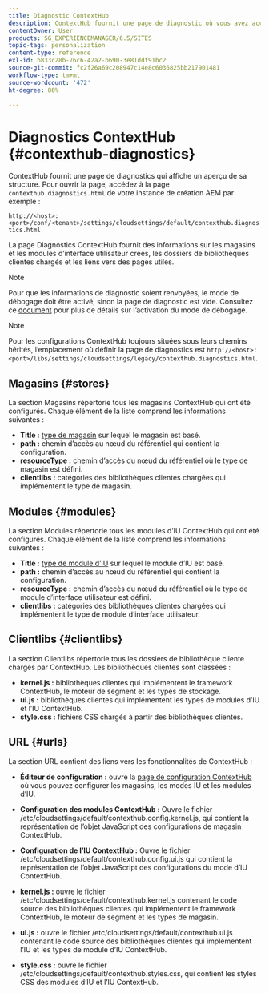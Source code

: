 ```yaml
---
title: Diagnostic ContextHub
description: ContextHub fournit une page de diagnostic où vous avez accès à une vue d’ensemble du framework ContextHub
contentOwner: User
products: SG_EXPERIENCEMANAGER/6.5/SITES
topic-tags: personalization
content-type: reference
exl-id: b833c28b-76c6-42a2-b690-3e81ddf91bc2
source-git-commit: fc2f26a69c208947c14e8c6036825bb217901481
workflow-type: tm+mt
source-wordcount: '472'
ht-degree: 86%

---
```


# Diagnostics ContextHub {#contexthub-diagnostics}

ContextHub fournit une page de diagnostics qui affiche un aperçu de sa structure. Pour ouvrir la page, accédez à la page `contexthub.diagnostics.html` de votre instance de création AEM par exemple :

`http://<host>:<port>/conf/<tenant>/settings/cloudsettings/default/contexthub.diagnostics.html`

La page Diagnostics ContextHub fournit des informations sur les magasins et les modules d’interface utilisateur créés, les dossiers de bibliothèques clientes chargés et les liens vers des pages utiles.

>[!NOTE]
>
>Pour que les informations de diagnostic soient renvoyées, le mode de débogage doit être activé, sinon la page de diagnostic est vide. Consultez ce [document](ch-configuring.md#debugging-contexthub) pour plus de détails sur l’activation du mode de débogage.

>[!NOTE]
>
>Pour les configurations ContextHub toujours situées sous leurs chemins hérités, l’emplacement où définir la page de diagnostics est `http://<host>:<port>/libs/settings/cloudsettings/legacy/contexthub.diagnostics.html`.

## Magasins {#stores}

La section Magasins répertorie tous les magasins ContextHub qui ont été configurés. Chaque élément de la liste comprend les informations suivantes :

* **Title :** [type de magasin](/help/sites-developing/ch-samplestores.md) sur lequel le magasin est basé.
* **path :** chemin d’accès au nœud du référentiel qui contient la configuration.
* **resourceType :** chemin d’accès du nœud du référentiel où le type de magasin est défini.
* **clientlibs :** catégories des bibliothèques clientes chargées qui implémentent le type de magasin.

## Modules {#modules}

La section Modules répertorie tous les modules d’IU ContextHub qui ont été configurés. Chaque élément de la liste comprend les informations suivantes :

* **Title :** [type de module d’IU](/help/sites-developing/ch-samplemodules.md) sur lequel le module d’IU est basé.
* **path :** chemin d’accès au nœud du référentiel qui contient la configuration.
* **resourceType :** chemin d’accès du nœud du référentiel où le type de module d’interface utilisateur est défini.
* **clientlibs :** catégories des bibliothèques clientes chargées qui implémentent le type de module d’interface utilisateur.

## Clientlibs {#clientlibs}

La section Clientlibs répertorie tous les dossiers de bibliothèque cliente chargés par ContextHub. Les bibliothèques clientes sont classées :

* **kernel.js :** bibliothèques clientes qui implémentent le framework ContextHub, le moteur de segment et les types de stockage.
* **ui.js :** bibliothèques clientes qui implémentent les types de modules d’IU et l’IU ContextHub.
* **style.css :** fichiers CSS chargés à partir des bibliothèques clientes.

## URL {#urls}

La section URL contient des liens vers les fonctionnalités de ContextHub :

* **Éditeur de configuration :** ouvre la [page de configuration ContextHub](ch-configuring.md) où vous pouvez configurer les magasins, les modes IU et les modules d’IU.

* **Configuration des modules ContextHub :** Ouvre le fichier /etc/cloudsettings/default/contexthub.config.kernel.js, qui contient la représentation de l’objet JavaScript des configurations de magasin ContextHub.
* **Configuration de l’IU ContextHub :** Ouvre le fichier /etc/cloudsettings/default/contexthub.config.ui.js qui contient la représentation de l’objet JavaScript des configurations du mode d’IU ContextHub.
* **kernel.js :** ouvre le fichier /etc/cloudsettings/default/contexthub.kernel.js contenant le code source des bibliothèques clientes qui implémentent le framework ContextHub, le moteur de segment et les types de magasin.
* **ui.js :** ouvre le fichier /etc/cloudsettings/default/contexthub.ui.js contenant le code source des bibliothèques clientes qui implémentent l’IU et les types de module d’IU ContextHub.
* **style.css :** ouvre le fichier /etc/cloudsettings/default/contexthub.styles.css, qui contient les styles CSS des modules d’IU et l’IU ContextHub.
